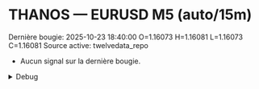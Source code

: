 # THANOS — EURUSD M5 (auto/15m)
Dernière bougie: 2025-10-23 18:40:00  O=1.16073  H=1.16081  L=1.16073  C=1.16081
Source active: twelvedata_repo

- Aucun signal sur la dernière bougie.

<details><summary>Debug</summary>

- TD_API_KEY manquant.

</details>